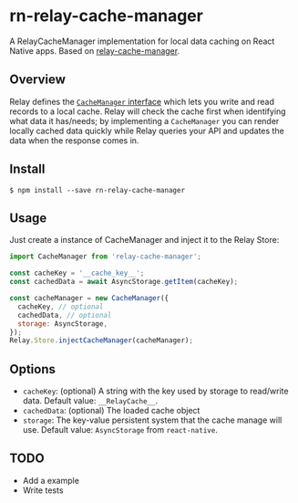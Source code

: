 # rn-relay-cache-manager

A RelayCacheManager implementation for local data caching on React Native apps.
Based on [relay-cache-manager](https://github.com/ConciergeAuctions/relay-cache-manager).


## Overview

Relay defines the [`CacheManager` interface](https://github.com/facebook/relay/blob/752da6940c4eab41397a8d77aaef4adca255aa12/packages/react-relay/classic/tools/RelayTypes.js#L59) which lets you write and read records to a local cache.
Relay will check the cache first when identifying what data it has/needs; by implementing a `CacheManager` you can render locally cached data quickly while Relay queries your API and updates the data when the response comes in.

## Install

```
$ npm install --save rn-relay-cache-manager
```

## Usage

Just create a instance of CacheManager and inject it to the Relay Store:

```js
import CacheManager from 'relay-cache-manager';

const cacheKey = '__cache_key__';
const cachedData = await AsyncStorage.getItem(cacheKey);

const cacheManager = new CacheManager({
  cacheKey, // optional
  cachedData, // optional
  storage: AsyncStorage,
});
Relay.Store.injectCacheManager(cacheManager);
```

## Options

- `cacheKey`: (optional) A string with the key used by storage to read/write data. Default value: `__RelayCache__`.
- `cachedData`: (optional) The loaded cache object
- `storage`: The key-value persistent system that the cache manage will use. Default value: `AsyncStorage` from `react-native`.


## TODO
- Add a example
- Write tests
